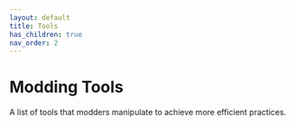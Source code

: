 ```yaml
---
layout: default
title: Tools
has_children: true
nav_order: 2
---
```

# Modding Tools
A list of tools that modders manipulate to achieve more efficient practices.
